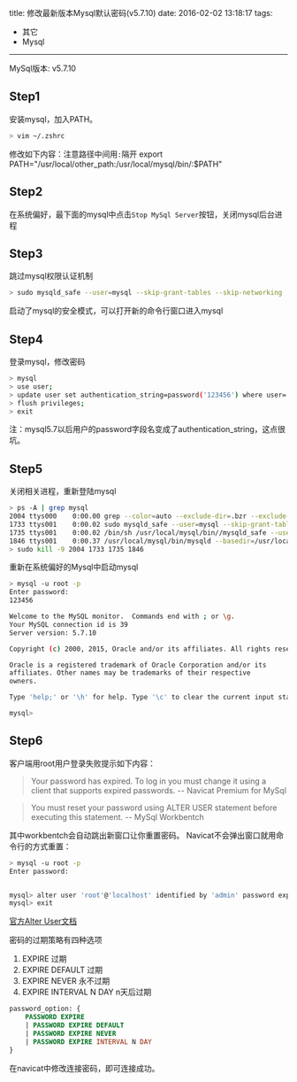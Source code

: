 title: 修改最新版本Mysql默认密码(v5.7.10)
date: 2016-02-02 13:18:17
tags:
- 其它
- Mysql
---

MySql版本: v5.7.10

## Step1
安装mysql，加入PATH。

```bash
> vim ~/.zshrc
```
修改如下内容：注意路径中间用`:`隔开
export PATH="/usr/local/other_path:/usr/local/mysql/bin/:$PATH"

## Step2
在系统偏好，最下面的mysql中点击`Stop MySql Server`按钮，关闭mysql后台进程

## Step3
跳过mysql权限认证机制

```bash
> sudo mysqld_safe --user=mysql --skip-grant-tables --skip-networking
```
启动了mysql的安全模式，可以打开新的命令行窗口进入mysql

## Step4
登录mysql，修改密码

```bash
> mysql
> use user;
> update user set authentication_string=password('123456') where user='root';
> flush privileges;
> exit
```
注：mysql5.7以后用户的password字段名变成了authentication_string，这点很坑。

## Step5
关闭相关进程，重新登陆mysql

```bash
> ps -A | grep mysql
2004 ttys000    0:00.00 grep --color=auto --exclude-dir=.bzr --exclude-dir=CVS --exclude-dir=.git --exclude-dir=.hg --exclude-dir=.svn mysql
1733 ttys001    0:00.02 sudo mysqld_safe --user=mysql --skip-grant-tables --skip-networking
1735 ttys001    0:00.02 /bin/sh /usr/local/mysql/bin//mysqld_safe --user=mysql --skip-grant-tables --skip-networking
1846 ttys001    0:00.37 /usr/local/mysql/bin/mysqld --basedir=/usr/local/mysql --datadir=/usr/local/mysql/data --plugin-dir=/usr/local/mysql/lib/plugin --user=mysql --skip-grant-tables --skip-networking --log-error=/usr/local/mysql/data/wangchaoyouzancomdeMacBook-Pro.local.err --pid-file=/usr/local/mysql/data/wangchaoyouzancomdeMacBook-Pro.local.pid
> sudo kill -9 2004 1733 1735 1846
```

重新在系统偏好的Mysql中启动mysql

```bash
> mysql -u root -p
Enter password:
123456

Welcome to the MySQL monitor.  Commands end with ; or \g.
Your MySQL connection id is 39
Server version: 5.7.10

Copyright (c) 2000, 2015, Oracle and/or its affiliates. All rights reserved.

Oracle is a registered trademark of Oracle Corporation and/or its
affiliates. Other names may be trademarks of their respective
owners.

Type 'help;' or '\h' for help. Type '\c' to clear the current input statement.

mysql>
```

## Step6
客户端用root用户登录失败提示如下内容：
> Your password has expired. To log in you must change it using a client that supports expired passwords. 
> -- Navicat Premium for MySql

> You must reset your password using ALTER USER statement before executing this statement.
> -- MySql Workbentch

其中workbentch会自动跳出新窗口让你重置密码。
Navicat不会弹出窗口就用命令行的方式重置：

```bash
> mysql -u root -p
Enter password:


mysql> alter user 'root'@'localhost' identified by 'admin' password expire never;
mysql> exit
```
[官方Alter User文档](http://dev.mysql.com/doc/refman/5.7/en/alter-user.html)

密码的过期策略有四种选项
1. EXPIRE 过期
2. EXPIRE DEFAULT 过期
3. EXPIRE NEVER 永不过期
4. EXPIRE INTERVAL N DAY n天后过期

```sql
password_option: {
	PASSWORD EXPIRE
	| PASSWORD EXPIRE DEFAULT
	| PASSWORD EXPIRE NEVER
	| PASSWORD EXPIRE INTERVAL N DAY
}
```

在navicat中修改连接密码，即可连接成功。

